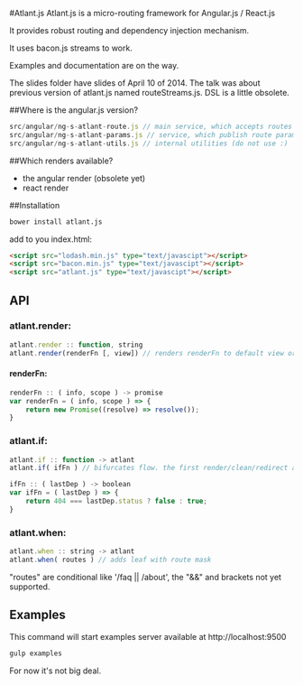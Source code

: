 #Atlant.js
Atlant.js is a micro-routing framework for Angular.js / React.js

It provides robust routing and dependency injection mechanism. 

It uses bacon.js streams to work.

Examples and documentation are on the way.

The slides folder have slides of April 10 of 2014. 
The talk was about previous version of atlant.js named routeStreams.js.
DSL is a little obsolete.

##Where is the angular.js version?

```js
src/angular/ng-s-atlant-route.js // main service, which accepts routes declarations.
src/angular/ng-s-atlant-params.js // service, which publish route params info
src/angular/ng-s-atlant-utils.js // internal utilities (do not use :)
```

##Which renders available?

- the angular render (obsolete yet)
- react render

##Installation

```sh
bower install atlant.js
```


add to you index.html:

```html
<script src="lodash.min.js" type="text/javascipt"></script>
<script src="bacon.min.js" type="text/javascipt"></script>
<script src="atlant.js" type="text/javascipt"></script>
```

## API

### atlant.render:

```js
atlant.render :: function, string
atlant.render(renderFn [, view]) // renders renderFn to default view or mentioned view if defined.
```

#### renderFn:

```js
renderFn :: ( info, scope ) -> promise
var renderFn = ( info, scope ) => {
    return new Promise((resolve) => resolve());
}
```

### atlant.if:

```js
atlant.if :: function -> atlant
atlant.if( ifFn ) // bifurcates flow. the first render/clean/redirect after if will end created leaf of stream
```

```js
ifFn :: ( lastDep ) -> boolean
var ifFn = ( lastDep ) => {
    return 404 === lastDep.status ? false : true;
}
```

### atlant.when:

```js
atlant.when :: string -> atlant
atlant.when( routes ) // adds leaf with route mask 
```
"routes" are conditional like '/faq || /about', the "&&" and brackets not yet supported.

## Examples

This command will start examples server available at http://localhost:9500
```sh
gulp examples
```

For now it's not big deal.
